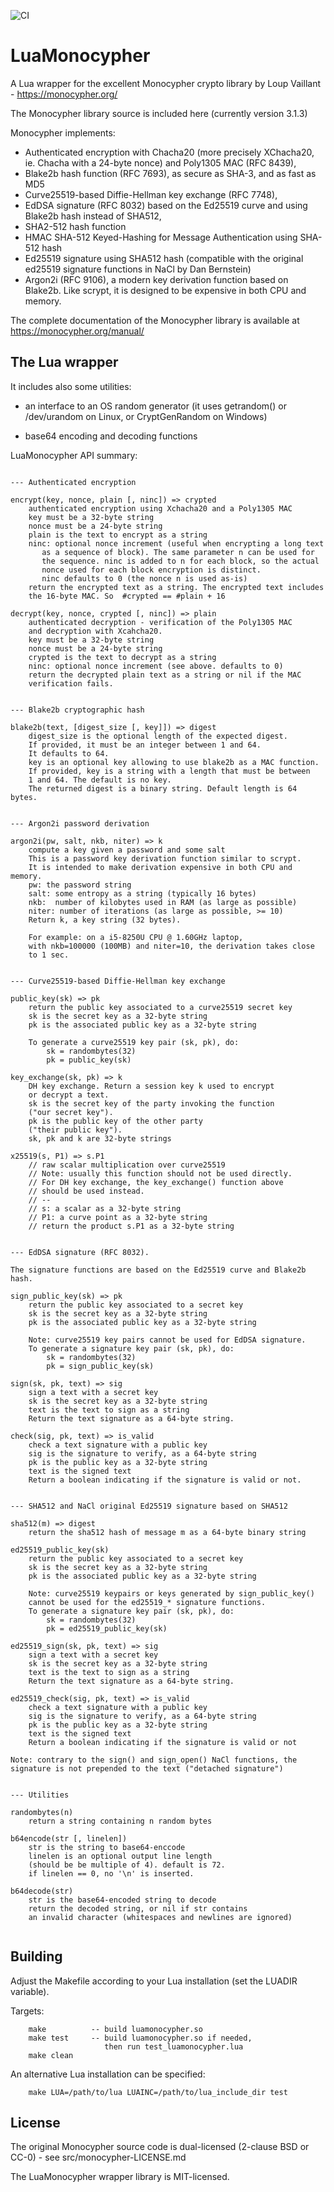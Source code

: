 ![CI](https://github.com/philanc/luamonocypher/workflows/CI/badge.svg)

# LuaMonocypher

A Lua wrapper for the excellent Monocypher crypto library by Loup Vaillant -  https://monocypher.org/

The Monocypher library source is included here (currently version 3.1.3)

Monocypher implements:

* Authenticated encryption with Chacha20 (more precisely XChacha20, ie. Chacha with a 24-byte nonce) and Poly1305 MAC  (RFC 8439), 
* Blake2b hash function (RFC 7693), as secure as SHA-3, and as fast as MD5
* Curve25519-based Diffie-Hellman key exchange (RFC 7748),
* EdDSA signature (RFC 8032) based on the Ed25519 curve and using Blake2b hash instead of SHA512,
* SHA2-512 hash function
* HMAC SHA-512 Keyed-Hashing for Message Authentication using SHA-512 hash
* Ed25519 signature using SHA512 hash (compatible with the original ed25519 signature functions in NaCl  by Dan Bernstein)
* Argon2i  (RFC 9106), a modern key derivation function based on Blake2b. Like scrypt, it is designed to be expensive in both CPU and memory.

The complete documentation of the Monocypher library is available at https://monocypher.org/manual/


## The Lua wrapper

It includes also some utilities:

* an interface to an OS random generator (it uses getrandom() or /dev/urandom on Linux, or CryptGenRandom on Windows)

* base64 encoding and decoding functions

LuaMonocypher API summary:

```

--- Authenticated encryption

encrypt(key, nonce, plain [, ninc]) => crypted
	authenticated encryption using Xchacha20 and a Poly1305 MAC
	key must be a 32-byte string
	nonce must be a 24-byte string
	plain is the text to encrypt as a string
	ninc: optional nonce increment (useful when encrypting a long text
	   as a sequence of block). The same parameter n can be used for 
	   the sequence. ninc is added to n for each block, so the actual
	   nonce used for each block encryption is distinct.
	   ninc defaults to 0 (the nonce n is used as-is)
	return the encrypted text as a string. The encrypted text includes 
	the 16-byte MAC. So  #crypted == #plain + 16
	
decrypt(key, nonce, crypted [, ninc]) => plain
	authenticated decryption - verification of the Poly1305 MAC
	and decryption with Xcahcha20.
	key must be a 32-byte string
	nonce must be a 24-byte string
	crypted is the text to decrypt as a string
	ninc: optional nonce increment (see above. defaults to 0)
	return the decrypted plain text as a string or nil if the MAC 
	verification fails.


--- Blake2b cryptographic hash

blake2b(text, [digest_size [, key]]) => digest
	digest_size is the optional length of the expected digest. 
	If provided, it must be an integer between 1 and 64. 
	It defaults to 64.
	key is an optional key allowing to use blake2b as a MAC function.
	If provided, key is a string with a length that must be between 
	1 and 64. The default is no key.
	The returned digest is a binary string. Default length is 64 bytes.


--- Argon2i password derivation 

argon2i(pw, salt, nkb, niter) => k
	compute a key given a password and some salt
	This is a password key derivation function similar to scrypt.
	It is intended to make derivation expensive in both CPU and memory.
	pw: the password string
	salt: some entropy as a string (typically 16 bytes)
	nkb:  number of kilobytes used in RAM (as large as possible)
	niter: number of iterations (as large as possible, >= 10)
	Return k, a key string (32 bytes).

	For example: on a i5-8250U CPU @ 1.60GHz laptop,
	with nkb=100000 (100MB) and niter=10, the derivation takes close
	to 1 sec.


--- Curve25519-based Diffie-Hellman key exchange

public_key(sk) => pk
	return the public key associated to a curve25519 secret key
	sk is the secret key as a 32-byte string
	pk is the associated public key as a 32-byte string

	To generate a curve25519 key pair (sk, pk), do:
		sk = randombytes(32)
		pk = public_key(sk)
	
key_exchange(sk, pk) => k
	DH key exchange. Return a session key k used to encrypt 
	or decrypt a text.
	sk is the secret key of the party invoking the function 
	("our secret key"). 
	pk is the public key of the other party 
	("their public key").
	sk, pk and k are 32-byte strings

x25519(s, P1) => s.P1
	// raw scalar multiplication over curve25519
	// Note: usually this function should not be used directly.
	// For DH key exchange, the key_exchange() function above 
	// should be used instead.
	// --
	// s: a scalar as a 32-byte string
	// P1: a curve point as a 32-byte string
	// return the product s.P1 as a 32-byte string


--- EdDSA signature (RFC 8032). 

The signature functions are based on the Ed25519 curve and Blake2b hash.

sign_public_key(sk) => pk
	return the public key associated to a secret key
	sk is the secret key as a 32-byte string
	pk is the associated public key as a 32-byte string

	Note: curve25519 key pairs cannot be used for EdDSA signature. 
	To generate a signature key pair (sk, pk), do:
		sk = randombytes(32)
		pk = sign_public_key(sk)

sign(sk, pk, text) => sig
	sign a text with a secret key
	sk is the secret key as a 32-byte string
	text is the text to sign as a string
	Return the text signature as a 64-byte string.

check(sig, pk, text) => is_valid
	check a text signature with a public key
	sig is the signature to verify, as a 64-byte string
	pk is the public key as a 32-byte string
	text is the signed text
	Return a boolean indicating if the signature is valid or not.
	
	
--- SHA512 and NaCl original Ed25519 signature based on SHA512

sha512(m) => digest
	return the sha512 hash of message m as a 64-byte binary string

ed25519_public_key(sk)
	return the public key associated to a secret key
	sk is the secret key as a 32-byte string
	pk is the associated public key as a 32-byte string

	Note: curve25519 keypairs or keys generated by sign_public_key() 
	cannot be used for the ed25519_* signature functions.
	To generate a signature key pair (sk, pk), do:
		sk = randombytes(32)
		pk = ed25519_public_key(sk)

ed25519_sign(sk, pk, text) => sig
	sign a text with a secret key
	sk is the secret key as a 32-byte string
	text is the text to sign as a string
	Return the text signature as a 64-byte string.

ed25519_check(sig, pk, text) => is_valid
	check a text signature with a public key
	sig is the signature to verify, as a 64-byte string
	pk is the public key as a 32-byte string
	text is the signed text
	Return a boolean indicating if the signature is valid or not
	
Note: contrary to the sign() and sign_open() NaCl functions, the 
signature is not prepended to the text ("detached signature")


--- Utilities

randombytes(n)
	return a string containing n random bytes

b64encode(str [, linelen])
	str is the string to base64-enccode
	linelen is an optional output line length
	(should be be multiple of 4). default is 72.
	if linelen == 0, no '\n' is inserted.

b64decode(str)
	str is the base64-encoded string to decode
	return the decoded string, or nil if str contains 
	an invalid character (whitespaces and newlines are ignored)


```

## Building 

Adjust the Makefile according to your Lua installation (set the LUADIR variable). 

Targets:
```
	make          -- build luamonocypher.so
	make test     -- build luamonocypher.so if needed, 
	                 then run test_luamonocypher.lua
	make clean
```

An alternative Lua installation can be specified:
```
	make LUA=/path/to/lua LUAINC=/path/to/lua_include_dir test
```


## License

The original Monocypher source code is dual-licensed (2-clause BSD or CC-0) - see src/monocypher-LICENSE.md

The LuaMonocypher wrapper library is MIT-licensed.



